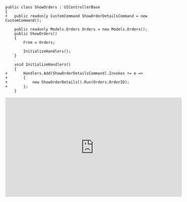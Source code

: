 ﻿```csdiff
public class ShowOrders : UIControllerBase
{
+   public readonly CustomCommand ShowOrderDetailsCommand = new CustomCommand();

    public readonly Models.Orders Orders = new Models.Orders();
    public ShowOrders()
    {
        From = Orders;

        InitializeHandlers();
    }

    void InitializeHandlers()
    {
+       Handlers.Add(ShowOrderDetailsCommand).Invokes += e =>
+       {
+           new ShowOrderDetails().Run(Orders.OrderID);
+       };
    }
```

<iframe width="560" height="315" src="https://www.youtube.com/embed/SX7Z7LV35ps?list=PL1DEQjXG2xnIGbO3DlvFQjv-T0OXM81r-" frameborder="0" allowfullscreen></iframe>